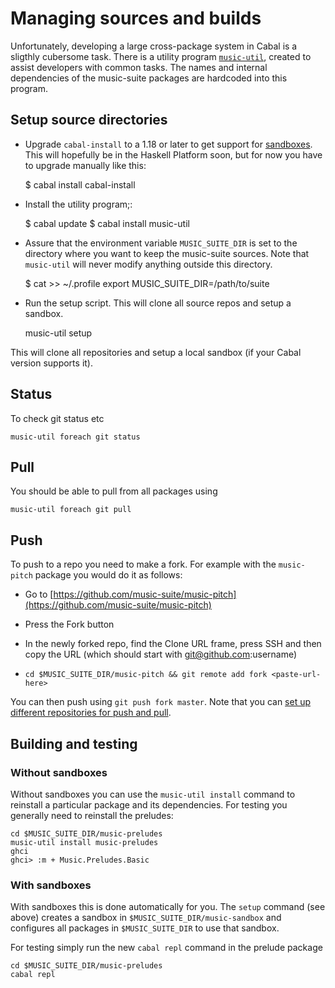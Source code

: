 # Managing sources and builds

Unfortunately, developing a large cross-package system in Cabal is a sligthly cubersome task. There is a utility program [`music-util`](https://github.com/music-suite/music-util), created to assist developers with common tasks. The names and internal dependencies of the music-suite packages are hardcoded into this program.

## Setup source directories

- Upgrade `cabal-install` to a 1.18 or later to get support for [sandboxes](http://coldwa.st/e/blog/2013-08-20-Cabal-sandbox.html). This will hopefully be in the Haskell Platform soon, but for now you have to upgrade manually like this:

    $ cabal install cabal-install

- Install the utility program;:

    $ cabal update
    $ cabal install music-util

- Assure that the environment variable `MUSIC_SUITE_DIR` is set to the directory where you want to keep the music-suite sources. Note that `music-util` will never modify anything outside this directory.

    $ cat >> ~/.profile 
    export MUSIC_SUITE_DIR=/path/to/suite

- Run the setup script. This will clone all source repos and setup a sandbox.

    music-util setup

This will clone all repositories and setup a local sandbox (if your Cabal version supports it).

## Status

To check git status etc

    music-util foreach git status 

## Pull

You should be able to pull from all packages using

    music-util foreach git pull 

## Push

To push to a repo you need to make a fork. For example with the `music-pitch` package you would do it as follows:

- Go to [https://github.com/music-suite/music-pitch](https://github.com/music-suite/music-pitch)

- Press the Fork button

- In the newly forked repo, find the Clone URL frame, press SSH and then copy the URL 
(which should start with git@github.com:username)

- `cd $MUSIC_SUITE_DIR/music-pitch && git remote add fork <paste-url-here>`

You can then push using `git push fork master`. Note that you can [set up different repositories for push and pull](http://sleepycoders.blogspot.se/2012/05/different-git-push-pullfetch-urls.html).


## Building and testing

### Without sandboxes

Without sandboxes you can use the `music-util install` command to reinstall a particular package and its dependencies. For testing you generally need to reinstall the preludes:

    cd $MUSIC_SUITE_DIR/music-preludes
    music-util install music-preludes
    ghci
    ghci> :m + Music.Preludes.Basic

### With sandboxes

With sandboxes this is done automatically for you. The `setup` command (see above) creates a sandbox in `$MUSIC_SUITE_DIR/music-sandbox` and configures all packages in `$MUSIC_SUITE_DIR` to use that sandbox.

For testing simply run the new `cabal repl` command in the prelude package

    cd $MUSIC_SUITE_DIR/music-preludes
    cabal repl
